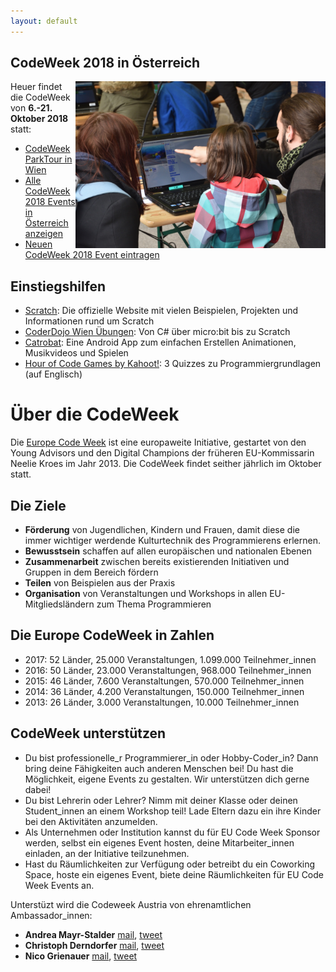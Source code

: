 ```yaml
---
layout: default
---
```


## CodeWeek 2018 in Österreich

<img align="right" width="400px" src="CodeWeek_impression.jpg">

Heuer findet die CodeWeek von **6.-21. Oktober 2018** statt:

- [CodeWeek ParkTour in Wien](parktour_2018.md)
- [Alle CodeWeek 2018 Events in Österreich anzeigen](https://codeweek.eu/search/?q=&country_iso=AT&past=no)
- [Neuen CodeWeek 2018 Event eintragen](http://events.codeweek.eu/add/)

## Einstiegshilfen

* [Scratch](https://scratch.mit.edu/): Die offizielle Website mit vielen Beispielen, Projekten und Informationen rund um Scratch
* [CoderDojo Wien Übungen](https://wien.coderdojo.net/exercises/): Von C# über micro:bit bis zu Scratch
* [Catrobat](https://www.catrobat.org/de/): Eine Android App zum einfachen Erstellen Animationen, Musikvideos und Spielen
* [Hour of Code Games by Kahoot!](https://kahoot.com/explore/collections/hour-code-games-kahoot/): 3 Quizzes zu Programmiergrundlagen (auf Englisch)

<a name="About"></a>
# Über die CodeWeek
Die [Europe Code Week](http://www.codeweek.eu/) ist eine europaweite Initiative, gestartet von den Young Advisors und den Digital Champions der früheren EU-Kommissarin Neelie Kroes im Jahr 2013. Die CodeWeek findet seither jährlich im Oktober statt.

## Die Ziele
*   **Förderung** von Jugendlichen, Kindern und Frauen, damit diese die immer wichtiger werdende Kulturtechnik des Programmierens erlernen.
*   **Bewusstsein** schaffen auf allen europäischen und nationalen Ebenen
*   **Zusammenarbeit** zwischen bereits existierenden Initiativen und Gruppen in dem Bereich fördern
*   **Teilen** von Beispielen aus der Praxis
*   **Organisation** von Veranstaltungen und Workshops in allen EU-Mitgliedsländern zum Thema Programmieren

## Die Europe CodeWeek in Zahlen

- 2017: 52 Länder, 25.000 Veranstaltungen, 1.099.000 Teilnehmer_innen
- 2016: 50 Länder, 23.000 Veranstaltungen, 968.000 Teilnehmer_innen
- 2015: 46 Länder, 7.600 Veranstaltungen, 570.000 Teilnehmer_innen
- 2014: 36 Länder, 4.200 Veranstaltungen, 150.000 Teilnehmer_innen
- 2013: 26 Länder, 3.000 Veranstaltungen, 10.000 Teilnehmer_innen

## CodeWeek unterstützen

*   Du bist professionelle_r Programmierer_in oder Hobby-Coder_in? Dann bring deine Fähigkeiten auch anderen Menschen bei! Du hast die Möglichkeit, eigene Events zu gestalten. Wir unterstützen dich gerne dabei!
*   Du bist Lehrerin oder Lehrer? Nimm mit deiner Klasse oder deinen Student_innen an einem Workshop teil! Lade Eltern dazu ein ihre Kinder bei den Aktivitäten anzumelden.
*   Als Unternehmen oder Institution kannst du für EU Code Week Sponsor werden, selbst ein eigenes Event hosten, deine Mitarbeiter_innen einladen, an der Initiative teilzunehmen.
*   Hast du Räumlichkeiten zur Verfügung oder betreibt du ein Coworking Space, hoste ein eigenes Event, biete deine Räumlichkeiten für EU Code Week Events an.

Unterstüzt wird die Codeweek Austria von ehrenamtlichen Ambassador_innen:

*   **Andrea Mayr-Stalder** <a href="mailto:info@codeweek.at">mail</a>, <a href="https://twitter.com/turtlestitch">tweet</a>
*   **Christoph Derndorfer** <a href="mailto:christoph@derndorfer.eu">mail</a>, <a href="https://www.twitter.com/random_musings">tweet</a>
*   **Nico Grienauer** <a href="mailto:nico@grienauer.com">mail</a>, <a href="https://www.twitter.com/grienauer">tweet</a>

<!-- Matomo -->
<script type="text/javascript">
  var _paq = window._paq || [];
  /* tracker methods like "setCustomDimension" should be called before "trackPageView" */
  _paq.push(['trackPageView']);
  _paq.push(['enableLinkTracking']);
  (function() {
    var u="//piwik.acolono.com/";
    _paq.push(['setTrackerUrl', u+'matomo.php']);
    _paq.push(['setSiteId', 'www.codeweek.at']);
    var d=document, g=d.createElement('script'), s=d.getElementsByTagName('script')[0];
    g.type='text/javascript'; g.async=true; g.defer=true; g.src=u+'matomo.js'; s.parentNode.insertBefore(g,s);
  })();
</script>
<!-- End Matomo Code -->
